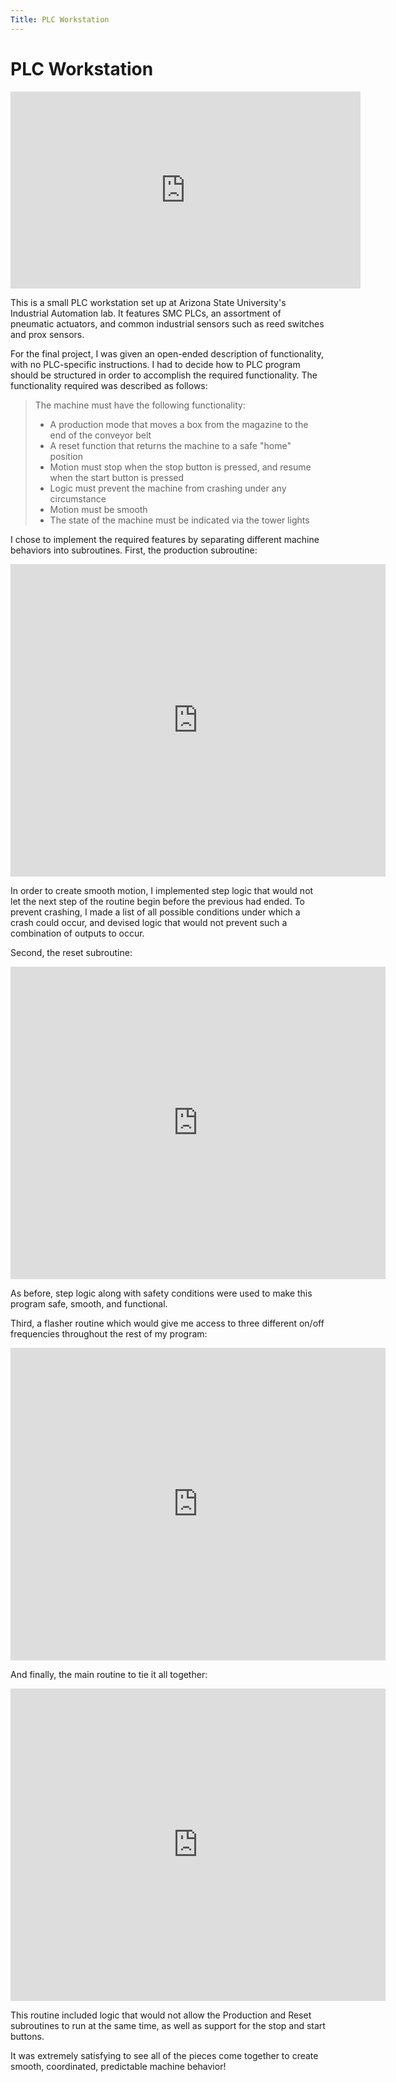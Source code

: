 ```yaml
---
Title: PLC Workstation
---
```


# PLC Workstation

<iframe width="560" height="315" src="https://www.youtube.com/embed/xUBj3sQjYIQ" title="YouTube video player" frameborder="0" allow="accelerometer; autoplay; clipboard-write; encrypted-media; gyroscope; picture-in-picture; web-share" allowfullscreen></iframe>

This is a small PLC workstation set up at Arizona State University's Industrial Automation lab. It features SMC PLCs, an assortment of pneumatic actuators, and common industrial sensors such as reed switches and prox sensors.

For the final project, I was given an open-ended description of functionality, with no PLC-specific instructions. I had to decide how to PLC program should be structured in order to accomplish the required functionality. The functionality required was described as follows:

> The machine must have the following functionality:
>
> * A production mode that moves a box from the magazine to the end of the conveyor belt
> * A reset function that returns the machine to a safe "home" position
> * Motion must stop when the stop button is pressed, and resume when the start button is pressed
> * Logic must prevent the machine from crashing under any circumstance
> * Motion must be smooth
> * The state of the machine must be indicated via the tower lights

I chose to implement the required features by separating different machine behaviors into subroutines. First, the production subroutine:

<embed src="https://LeviTranstrum.github.io/files/PLC_Production_Routine.pdf" width="600px" height="500px" />

In order to create smooth motion, I implemented step logic that would not let the next step of the routine begin before the previous had ended. To prevent crashing, I made a list of all possible conditions under which a crash could occur, and devised logic that would not prevent such a combination of outputs to occur.

Second, the reset subroutine:

<embed src="https://LeviTranstrum.github.io/files/PLC_Reset_Routine.pdf" width="600px" height="500px" />

As before, step logic along with safety conditions were used to make this program safe, smooth, and functional.

Third, a flasher routine which would give me access to three different on/off frequencies throughout the rest of my program:

<embed src="https://LeviTranstrum.github.io/files/PLC_Flasher_Routine.pdf" width="600px" height="500px" />

And finally, the main routine to tie it all together:

<embed src="https://LeviTranstrum.github.io/files/PLC_Main_Routine.pdf" width="600px" height="500px" />

This routine included logic that would not allow the Production and Reset subroutines to run at the same time, as well as support for the stop and start buttons.

It was extremely satisfying to see all of the pieces come together to create smooth, coordinated, predictable machine behavior!

